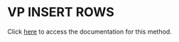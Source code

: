 <!---->
# VP INSERT ROWS

Click [here](https://developer.4d.com/docs/ViewPro/commands/vp-insert-rows) to access the documentation for this method.

